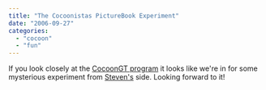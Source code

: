 ```yaml
---
title: "The Cocoonistas PictureBook Experiment"
date: "2006-09-27"
categories: 
  - "cocoon"
  - "fun"
---
```


If you look closely at the [CocoonGT program](http://www.cocoongt.org/PROGRAM.html) it looks like we're in for some mysterious experiment from [Steven's](http://blog.outerthought.org/) side. Looking forward to it!

